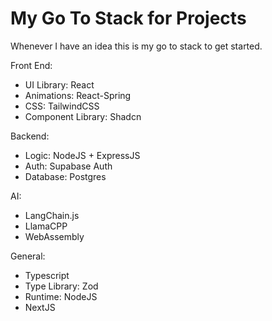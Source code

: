 # My Go To Stack for Projects
Whenever I have an idea this is my go to stack to get started.

Front End:
- UI Library: React
- Animations: React-Spring
- CSS: TailwindCSS
- Component Library: Shadcn

Backend:
- Logic: NodeJS + ExpressJS
- Auth: Supabase Auth
- Database: Postgres

AI:
- LangChain.js
- LlamaCPP
- WebAssembly

General:
- Typescript
- Type Library: Zod
- Runtime: NodeJS
- NextJS